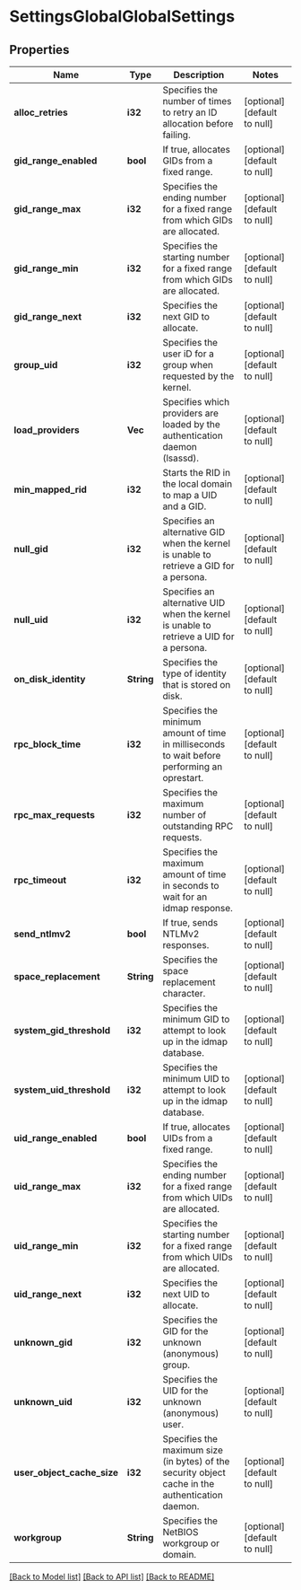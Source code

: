 # SettingsGlobalGlobalSettings

## Properties
Name | Type | Description | Notes
------------ | ------------- | ------------- | -------------
**alloc_retries** | **i32** | Specifies the number of times to retry an ID allocation before failing. | [optional] [default to null]
**gid_range_enabled** | **bool** | If true, allocates GIDs from a fixed range. | [optional] [default to null]
**gid_range_max** | **i32** | Specifies the ending number for a fixed range from which GIDs are allocated. | [optional] [default to null]
**gid_range_min** | **i32** | Specifies the starting number for a fixed range from which GIDs are allocated. | [optional] [default to null]
**gid_range_next** | **i32** | Specifies the next GID to allocate. | [optional] [default to null]
**group_uid** | **i32** | Specifies the user iD for a group when requested by the kernel. | [optional] [default to null]
**load_providers** | **Vec<String>** | Specifies which providers are loaded by the authentication daemon (lsassd). | [optional] [default to null]
**min_mapped_rid** | **i32** | Starts the RID in the local domain to map a UID and a GID. | [optional] [default to null]
**null_gid** | **i32** | Specifies an alternative GID when the kernel is unable to retrieve a GID for a persona. | [optional] [default to null]
**null_uid** | **i32** | Specifies an alternative UID when the kernel is unable to retrieve a UID for a persona. | [optional] [default to null]
**on_disk_identity** | **String** | Specifies the type of identity that is stored on disk. | [optional] [default to null]
**rpc_block_time** | **i32** | Specifies the minimum amount of time in milliseconds to wait before performing an oprestart. | [optional] [default to null]
**rpc_max_requests** | **i32** | Specifies the maximum number of outstanding RPC requests. | [optional] [default to null]
**rpc_timeout** | **i32** | Specifies the maximum amount of time in seconds to wait for an idmap response. | [optional] [default to null]
**send_ntlmv2** | **bool** | If true, sends NTLMv2 responses. | [optional] [default to null]
**space_replacement** | **String** | Specifies the space replacement character. | [optional] [default to null]
**system_gid_threshold** | **i32** | Specifies the minimum GID to attempt to look up in the idmap database. | [optional] [default to null]
**system_uid_threshold** | **i32** | Specifies the minimum UID to attempt to look up in the idmap database. | [optional] [default to null]
**uid_range_enabled** | **bool** | If true, allocates UIDs from a fixed range. | [optional] [default to null]
**uid_range_max** | **i32** | Specifies the ending number for a fixed range from which UIDs are allocated. | [optional] [default to null]
**uid_range_min** | **i32** | Specifies the starting number for a fixed range from which UIDs are allocated. | [optional] [default to null]
**uid_range_next** | **i32** | Specifies the next UID to allocate. | [optional] [default to null]
**unknown_gid** | **i32** | Specifies the GID for the unknown (anonymous) group. | [optional] [default to null]
**unknown_uid** | **i32** | Specifies the UID for the unknown (anonymous) user. | [optional] [default to null]
**user_object_cache_size** | **i32** | Specifies the maximum size (in bytes) of the security object cache in the authentication daemon. | [optional] [default to null]
**workgroup** | **String** | Specifies the NetBIOS workgroup or domain. | [optional] [default to null]

[[Back to Model list]](../README.md#documentation-for-models) [[Back to API list]](../README.md#documentation-for-api-endpoints) [[Back to README]](../README.md)



